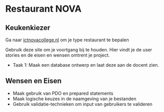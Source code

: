 # Restaurant NOVA

## Keukenkiezer

Ga naar [ictnovacollege.nl](https://ictnovacollege.nl) om je type restaurant te bepalen

Gebruik deze site om je voortgang bij te houden. Hier vindt je de user stories en de eisen en wensen omtrent je project.

- Taak 1: Maak een database ontwerp en laat deze aan de docent zien.

## Wensen en Eisen

- Maak gebruik van PDO en prepared statements
- Maak logische keuzes in de naamgeving van je bestanden
- Gebruik validatie-technieken om input van gebruikers te valideren

